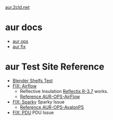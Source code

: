 [aur.2cld.net](../)

# aur docs
- [aur ops](ops/)
- [aur fix](fix/)

# aur Test Site Reference
- [Blender Shelfs Test](https://www.youtube.com/watch?v=ElGc34VtoA4)
- [FIX: Airflow](fix/airflow.html)
  - Reflective Insulation [Reflectix R-3.7](https://www.menards.com/main/building-materials/insulation/radiant-barrier/reflectix-r-3-7-double-reflective-insulation-with-staple-tab-4-x-100/st48100/p-1444452048523-c-5778.htm) works.
  - [Reference AUR-OPS-AirFlow](https://docs.google.com/spreadsheets/d/1kPnRBxUVTdoFsJWElXbdl48PXVNKeJyo44naDii_eVA)
- [FIX: Sparky](fix/sparky.html) Sparky Issue
  - [Reference AUR-OPS-AvalonPS](https://docs.google.com/spreadsheets/d/1kPnRBxUVTdoFsJWElXbdl48PXVNKeJyo44naDii_eVA)
- [FIX: PDU](fix/pdu.html) PDU Issue
